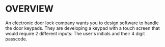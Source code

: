 # OVERVIEW 

An electronic door lock company wants you to design software to handle the door keypads. They are developing a keypad
 with a touch screen that would require 2 different inputs: The user's initials and their 4 digit passcode.